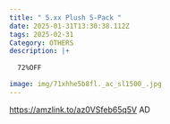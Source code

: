 ```yaml
---
title: " 5.xx Plush 5-Pack "
date: 2025-01-31T13:30:38.112Z
tags: 2025-02-31
Category: OTHERS
description: |+
  
  72%OFF

image: img/71xhhe5b8fl._ac_sl1500_.jpg
---
```

https://amzlink.to/az0VSfeb65q5V
AD